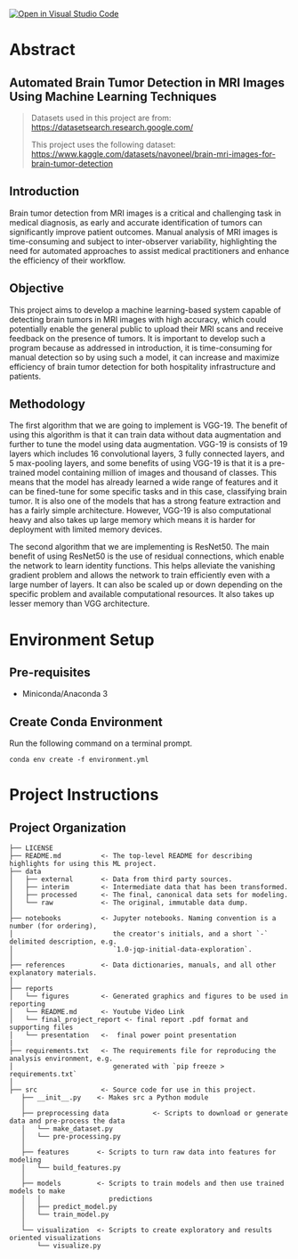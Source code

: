 [![Open in Visual Studio Code](https://classroom.github.com/assets/open-in-vscode-c66648af7eb3fe8bc4f294546bfd86ef473780cde1dea487d3c4ff354943c9ae.svg)](https://classroom.github.com/online_ide?assignment_repo_id=10312886&assignment_repo_type=AssignmentRepo)

# Abstract

## Automated Brain Tumor Detection in MRI Images Using Machine Learning Techniques

> Datasets used in this project are from: https://datasetsearch.research.google.com/
>
> This project uses the following dataset:
> https://www.kaggle.com/datasets/navoneel/brain-mri-images-for-brain-tumor-detection

## Introduction

Brain tumor detection from MRI images is a critical and challenging task in medical diagnosis,
as early and accurate identification of tumors can significantly improve patient outcomes. Manual
analysis of MRI images is time-consuming and subject to inter-observer variability, highlighting the need
for automated approaches to assist medical practitioners and enhance the efficiency of their workflow.

## Objective

This project aims to develop a machine learning-based system capable of detecting brain tumors in MRI images
with high accuracy, which could potentially enable the general public to upload their MRI scans and receive
feedback on the presence of tumors. It is important to develop such a program because as addressed in introduction,
it is time-consuming for manual detection so by using such a model, it can increase and maximize efficiency of
brain tumor detection for both hospitality infrastructure and patients.

## Methodology

The first algorithm that we are going to implement is VGG-19. The benefit of using this algorithm is that it
can train data without data augmentation and further to tune the model using data augmentation. VGG-19 is consists of
19 layers which includes 16 convolutional layers, 3 fully connected layers, and 5 max-pooling layers, and some benefits
of using VGG-19 is that it is a pre-trained model containing million of images and thousand of classes. This means
that the model has already learned a wide range of features and it can be fined-tune for some specific tasks
and in this case, classifying brain tumor. It is also one of the models that has a strong feature extraction and
has a fairly simple architecture. However, VGG-19 is also computational heavy and also takes up large memory which
means it is harder for deployment with limited memory devices.

The second algorithm that we are implementing is ResNet50. The main benefit of using ResNet50 is the use of
residual connections, which enable the network to learn identity functions. This helps alleviate the vanishing
gradient problem and allows the network to train efficiently even with a large number of layers. It can also be scaled up
or down depending on the specific problem and available computational resources. It also takes up lesser memory than
VGG architecture.

# Environment Setup

## Pre-requisites

- Miniconda/Anaconda 3

## Create Conda Environment

Run the following command on a terminal prompt.

```
conda env create -f environment.yml
```

# Project Instructions

## Project Organization

    ├── LICENSE
    ├── README.md          <- The top-level README for describing highlights for using this ML project.
    ├── data
    │   ├── external       <- Data from third party sources.
    │   ├── interim        <- Intermediate data that has been transformed.
    │   ├── processed      <- The final, canonical data sets for modeling.
    │   └── raw            <- The original, immutable data dump.
    │
    ├── notebooks          <- Jupyter notebooks. Naming convention is a number (for ordering),
    │                         the creator's initials, and a short `-` delimited description, e.g.
    │                         `1.0-jqp-initial-data-exploration`.
    │
    ├── references         <- Data dictionaries, manuals, and all other explanatory materials.
    │
    ├── reports
    │   └── figures        <- Generated graphics and figures to be used in reporting
    │   └── README.md      <- Youtube Video Link
    │   └── final_project_report <- final report .pdf format and supporting files
    │   └── presentation   <-  final power point presentation
    |
    ├── requirements.txt   <- The requirements file for reproducing the analysis environment, e.g.
    │                         generated with `pip freeze > requirements.txt`
    │
    ├── src                <- Source code for use in this project.
       ├── __init__.py    <- Makes src a Python module
       │
       ├── preprocessing data           <- Scripts to download or generate data and pre-process the data
       │   └── make_dataset.py
       │   └── pre-processing.py
       │
       ├── features       <- Scripts to turn raw data into features for modeling
       │   └── build_features.py
       │
       ├── models         <- Scripts to train models and then use trained models to make
       │   │                 predictions
       │   ├── predict_model.py
       │   └── train_model.py
       │
       └── visualization  <- Scripts to create exploratory and results oriented visualizations
           └── visualize.py
